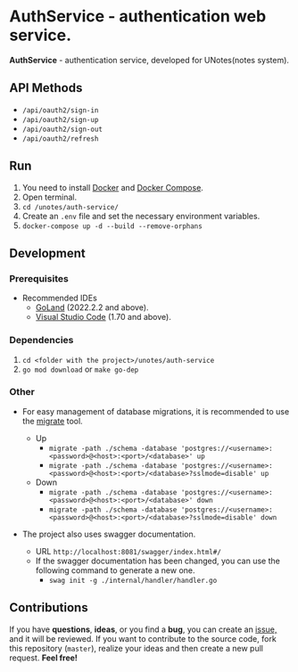# AuthService - authentication web service.

**AuthService** - authentication service, developed for UNotes(notes system).

## API Methods

- `/api/oauth2/sign-in`
- `/api/oauth2/sign-up`
- `/api/oauth2/sign-out`
- `/api/oauth2/refresh`

## Run

1) You need to install [Docker](https://docs.docker.com/get-docker)
   and [Docker Compose](https://docs.docker.com/compose/install).
2) Open terminal.
3) `cd /unotes/auth-service/`
4) Create an `.env` file and set the necessary environment variables.
5) `docker-compose up -d --build --remove-orphans`

## Development

### Prerequisites

- Recommended IDEs
    - [GoLand](https://www.jetbrains.com/go) (2022.2.2 and above).
    - [Visual Studio Code](https://code.visualstudio.com) (1.70 and above).

### Dependencies

1) `cd <folder with the project>/unotes/auth-service`
2) `go mod download` or `make go-dep`

### Other

- For easy management of database migrations, it is recommended to use
  the [migrate](https://github.com/golang-migrate/migrate) tool.
    - Up
        - `migrate -path ./schema -database 'postgres://<username>:<password>@<host>:<port>/<database>' up`
        - `migrate -path ./schema -database 'postgres://<username>:<password>@<host>:<port>/<database>?sslmode=disable' up`
    - Down
        - `migrate -path ./schema -database 'postgres://<username>:<password>@<host>:<port>/<database>' down`
        - `migrate -path ./schema -database 'postgres://<username>:<password>@<host>:<port>/<database>?sslmode=disable' down`

- The project also uses swagger documentation.
    - URL `http://localhost:8081/swagger/index.html#/`
    - If the swagger documentation has been changed, you can use the following command to generate a new one.
        - `swag init -g ./internal/handler/handler.go`

## Contributions

If you have **questions**, **ideas**, or you find a **bug**, you can create
an [issue,](https://github.com/udholdenhed/unotes/issues) and it will be reviewed. If you want to contribute to
the source code, fork this repository (`master`), realize your ideas and then create a new pull request. **Feel free!**

